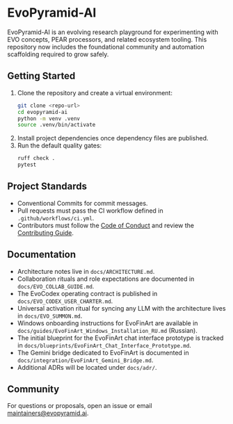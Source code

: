 # EvoPyramid-AI

EvoPyramid-AI is an evolving research playground for experimenting with EVO
concepts, PEAR processors, and related ecosystem tooling. This repository now
includes the foundational community and automation scaffolding required to grow
safely.

## Getting Started

1. Clone the repository and create a virtual environment:
   ```bash
   git clone <repo-url>
   cd evopyramid-ai
   python -m venv .venv
   source .venv/bin/activate
   ```
2. Install project dependencies once dependency files are published.
3. Run the default quality gates:
   ```bash
   ruff check .
   pytest
   ```

## Project Standards

- Conventional Commits for commit messages.
- Pull requests must pass the CI workflow defined in `.github/workflows/ci.yml`.
- Contributors must follow the [Code of Conduct](CODE_OF_CONDUCT.md) and review
  the [Contributing Guide](CONTRIBUTING.md).

## Documentation

- Architecture notes live in `docs/ARCHITECTURE.md`.
- Collaboration rituals and role expectations are documented in
  `docs/EVO_COLLAB_GUIDE.md`.
- The EvoCodex operating contract is published in
  `docs/EVO_CODEX_USER_CHARTER.md`.
- Universal activation ritual for syncing any LLM with the architecture lives in
  `docs/EVO_SUMMON.md`.
- Windows onboarding instructions for EvoFinArt are available in
  `docs/guides/EvoFinArt_Windows_Installation_RU.md` (Russian).
- The initial blueprint for the EvoFinArt chat interface prototype is tracked in
  `docs/blueprints/EvoFinArt_Chat_Interface_Prototype.md`.
- The Gemini bridge dedicated to EvoFinArt is documented in
  `docs/integration/EvoFinArt_Gemini_Bridge.md`.
- Additional ADRs will be located under `docs/adr/`.

## Community

For questions or proposals, open an issue or email maintainers@evopyramid.ai.
